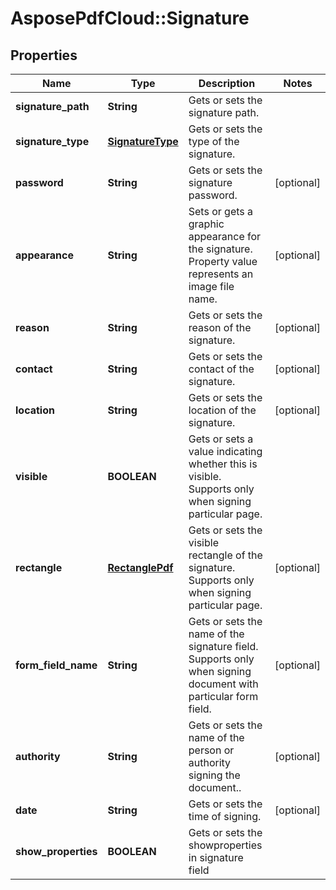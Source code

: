 # AsposePdfCloud::Signature


## Properties
Name | Type | Description | Notes
------------ | ------------- | ------------- | -------------
**signature_path** | **String** | Gets or sets the signature path. | 
**signature_type** | [**SignatureType**](SignatureType.md) | Gets or sets the type of the signature. | 
**password** | **String** | Gets or sets the signature password. | [optional] 
**appearance** | **String** | Sets or gets a graphic appearance for the signature. Property value represents an image file name. | [optional] 
**reason** | **String** | Gets or sets the reason of the signature. | [optional] 
**contact** | **String** | Gets or sets the contact of the signature. | [optional] 
**location** | **String** | Gets or sets the location of the signature. | [optional] 
**visible** | **BOOLEAN** | Gets or sets a value indicating whether this  is visible. Supports only when signing particular page. | 
**rectangle** | [**RectanglePdf**](RectanglePdf.md) | Gets or sets the visible rectangle of the signature. Supports only when signing particular page. | [optional] 
**form_field_name** | **String** | Gets or sets the name of the signature field. Supports only when signing document with particular form field. | [optional] 
**authority** | **String** | Gets or sets the name of the person or authority signing the document.. | [optional] 
**date** | **String** | Gets or sets the time of signing. | [optional] 
**show_properties** | **BOOLEAN** | Gets or sets the showproperties in signature field | 


